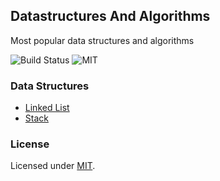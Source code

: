 ## Datastructures And Algorithms
Most popular data structures and algorithms

![Build Status](https://travis-ci.com/mihaijulien/DatastructuresAndAlgorithms.svg?token=km1gVT1JBvWs1HJGCSsz&branch=main)
![MIT](https://img.shields.io/github/license/mihaijulien/datastructures-algorithms)

### Data Structures

* [Linked List](https://github.com/mihaijulien/datastructures-algorithms/blob/main/src/main/java/mihaijulien/eu/datastructures/SinglyLinkedList.java )
* [Stack](https://github.com/mihaijulien/datastructures-algorithms/blob/main/src/main/java/mihaijulien/eu/datastructures/Stack.java)

### License

Licensed under [MIT](https://github.com/mihaijulien/datastructures-algorithms/blob/main/LICENSE).